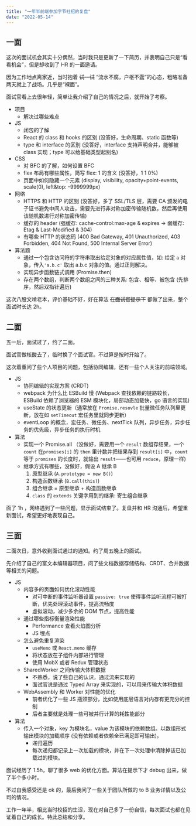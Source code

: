 ```yaml
---
title: "一年半前端参加字节社招的复盘"
date: "2022-05-14"
---
```


## 一面

这次的面试机会其实十分偶然，当时我只是更新了一下简历，并表明自己只是“看看机会”，但是却收到了 HR 的一面邀请。

因为工作地点离家近，当时抱着 ~~试一试~~ “流水不腐，户枢不蠹”的心态，粗略准备两天就上了战场。几乎是“裸面”。

面试官看上去很年轻，简单让我介绍了自己的情况之后，就开始了考察。

- 项目
  - 解决过哪些难点
- JS
  - 闭包的了解
  - React 的 class 和 hooks 的区别 (没答好，生命周期、static 函数等)
  - type 和 interface 的区别 (没答好，interface 支持声明合并，能够被 class 实现；type 可以给基础类型起别名)
- CSS
  - 对 BFC 的了解，如何设置 BFC
  - flex 布局有哪些属性，简写 flex: 1 的含义 (没答好，1 1 0%)
  - 页面中如何隐藏一个元素 (display, visibility, opacity+point-events, scale(0), left&top: -9999999px)
- 网络
  - HTTPS 和 HTTP 的区别 (没答好，多了 SSL/TLS 层，需要 CA 颁发的电子证书避免中间人攻击，需要先进行非对称加密传输随机数，然后再使用该随机数进行对称加密传输)
  - 缓存的 header (强缓存: cache-control:max-age & expires -> 弱缓存: Etag & Last-Modified & 304)
  - 有哪些 HTTP 的状态码 (400 Bad Gateway, 401 Unauthorized, 403 Forbidden, 404 Not Found, 500 Internal Server Error)
- 算法题
  - 通过一个包含访问符的字符串取出给定对象的对应属性值，如: 给定 `a` 对象，传入`'a.b.c'` 取出 a.b.c 对象的值。通过正则解决。
  - 实现异步函数链式调用 (Promise.then)
  - 存在两个数组，判断两个数组之间的三种关系: 包含、相等、被包含 (先排序，然后双指针遍历)

这次八股文啃老本，评价基础不好，好在算法 ~~在面试官提示下~~ 都做了出来，整个面试时长达 2h。

## 二面

五一后，面试过了，约了二面。

面试官做核酸去了，临时换了个面试官。不过算是按时开始了。

这次着重问了些个人项目的问题，包括协同编辑，还有一些个人关注的前端领域。

- JS
  - 协同编辑的实现方案 (CRDT)
  - webpack 为什么比 ESBuild 慢 (Webpack 查找依赖的链路较长，ESBuild 依赖了浏览器的 ESM 模块化，局部动态加载快，go 语言的实现)
  - useState 的状态更新（通常放在 `Promise.resovle` 批量微任务队列里更新，放在如 `setTimeout` 宏任务里就同步更新）
  - eventLoop 的概念，宏任务、微任务、nextTick 队列，异步任务，异步任务的优先级，异步任务的执行时机
- 算法
  - 实现一个 Promise.all （没做好，需要用一个 `result` 数组存结果，一个 `count` 在`promises[i]` 的 `then` 里计数并把结果存到 `result[i]` 中，`count` 等于 `promises` 的长度时，就输出 `result`——也可用 `reduce`，原理一样)
  - 继承方式有哪些，没做好，假设 A 继承 B
    1. 原型继承 (`A.prototype = new B()`)
    2. 构造函数继承 (`B.call(this)`)
    3. 组合继承 = 原型继承 + 构造函数继承
    4. `class` 的 `extends` 关键字用到的继承: 寄生组合继承

面了 1h ，网络遇到了一些问题，显示面试结束了。复盘并和 HR 沟通后，希望重新面试，希望更好地表现自己。

## 三面

二面次日，意外收到面试通过的通知。约了周五晚上的面试。

先介绍了自己的富文本编辑器项目，问了些文档数据存储结构、CRDT、合并数据等相关的问题。

- JS
  - 内容多的页面如何优化滚动性能
    - 对可中断的事件监听器设置 `passive: true` 使得事件监听流程可被打断，优先处理滚动事件，提高流畅度
    - 虚拟滚动，减少多余的 DOM 节点，提高性能
  - 通过哪些指标衡量渲染性能
    - Performance 查看火焰图分析
    - JS 埋点
  - 怎么避免重复渲染
    - `useMemo` 或 `React.memo` 缓存
    - 将状态放在子组件内部进行管理
    - 使用 MobX 或者 Redux 管理状态
  - SharedWorker 之间传输大体积数据
    - 不熟悉，说了些自己的认识，通过流来实现的
    - 面试官说是通过 Typed Array 来实现的，可以用来传输大体积数据
  - WebAssembly 和 Worker 对性能的优化
    - 前者优化了一些 JS 瓶颈部分，比如使用底层语言对内存有更充分的控制
    - 后者主要就是处理一些可被并行计算的耗性能部分
- 算法
  - 传入一个对象，key 为模块名，value 为该模块的依赖数组。以数组形式输出模块的加载顺序 (没有依赖或者依赖全已满足即可输出)。
    - 递归遍历
    - 每次递归都记录上一次加载的模块，并在下一次处理中清除掉该已加载过的模块。

面试经历了 1.5h，聊了很多 web 的优化方面。算法在提示下才 debug 出来，做了半个多小时。

不过自我感受还是 ok 的，最后我问了一些关于团队所做的 to B 业务详情以及公司的情况。

工作一年半，相比当时校招的生涩，现在对自己多了一份自信，每次面试也都在见证着自己的成长。特此总结和分享。
